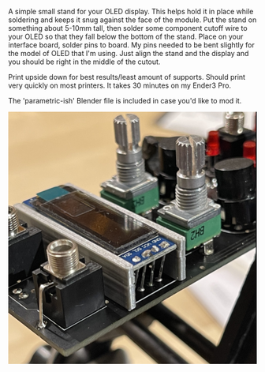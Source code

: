 A simple small stand for your OLED display. This helps hold it in place while soldering and keeps it snug against the face of the module. Put the stand on something about 5-10mm tall, then solder some component cutoff wire to your OLED so that they fall below the bottom of the stand. Place on your interface board, solder pins to board. My pins needed to be bent slightly for the model of OLED that I'm using. Just align the stand and the display and you should be right in the middle of the cutout.

Print upside down for best results/least amount of supports. Should print very quickly on most printers. It takes 30 minutes on my Ender3 Pro.

The 'parametric-ish' Blender file is included in case you'd like to mod it. 

 <img src="OLED_Stand_01.jpg" width="600" title="OLED Stand">
